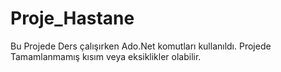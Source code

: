 # Proje_Hastane
Bu Projede Ders çalışırken Ado.Net komutları kullanıldı.
Projede Tamamlanmamış kısım veya eksiklikler olabilir.
